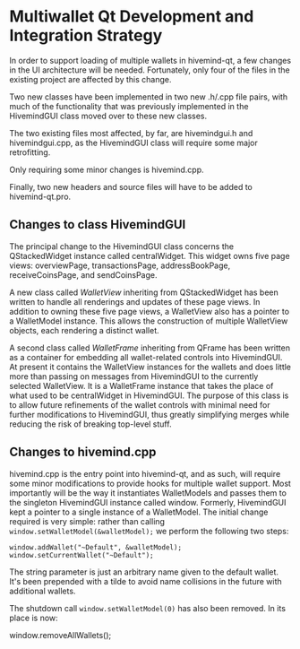 Multiwallet Qt Development and Integration Strategy
===================================================

In order to support loading of multiple wallets in hivemind-qt, a few changes in the UI architecture will be needed.
Fortunately, only four of the files in the existing project are affected by this change.

Two new classes have been implemented in two new .h/.cpp file pairs, with much of the functionality that was previously
implemented in the HivemindGUI class moved over to these new classes.

The two existing files most affected, by far, are hivemindgui.h and hivemindgui.cpp, as the HivemindGUI class will require
some major retrofitting.

Only requiring some minor changes is hivemind.cpp.

Finally, two new headers and source files will have to be added to hivemind-qt.pro.

Changes to class HivemindGUI
---------------------------
The principal change to the HivemindGUI class concerns the QStackedWidget instance called centralWidget.
This widget owns five page views: overviewPage, transactionsPage, addressBookPage, receiveCoinsPage, and sendCoinsPage.

A new class called *WalletView* inheriting from QStackedWidget has been written to handle all renderings and updates of
these page views. In addition to owning these five page views, a WalletView also has a pointer to a WalletModel instance.
This allows the construction of multiple WalletView objects, each rendering a distinct wallet.

A second class called *WalletFrame* inheriting from QFrame has been written as a container for embedding all wallet-related
controls into HivemindGUI. At present it contains the WalletView instances for the wallets and does little more than passing on messages
from HivemindGUI to the currently selected WalletView. It is a WalletFrame instance
that takes the place of what used to be centralWidget in HivemindGUI. The purpose of this class is to allow future
refinements of the wallet controls with minimal need for further modifications to HivemindGUI, thus greatly simplifying
merges while reducing the risk of breaking top-level stuff.

Changes to hivemind.cpp
----------------------
hivemind.cpp is the entry point into hivemind-qt, and as such, will require some minor modifications to provide hooks for
multiple wallet support. Most importantly will be the way it instantiates WalletModels and passes them to the
singleton HivemindGUI instance called window. Formerly, HivemindGUI kept a pointer to a single instance of a WalletModel.
The initial change required is very simple: rather than calling `window.setWalletModel(&walletModel);` we perform the
following two steps:

	window.addWallet("~Default", &walletModel);
	window.setCurrentWallet("~Default");

The string parameter is just an arbitrary name given to the default wallet. It's been prepended with a tilde to avoid name collisions in the future with additional wallets.

The shutdown call `window.setWalletModel(0)` has also been removed. In its place is now:

window.removeAllWallets();
